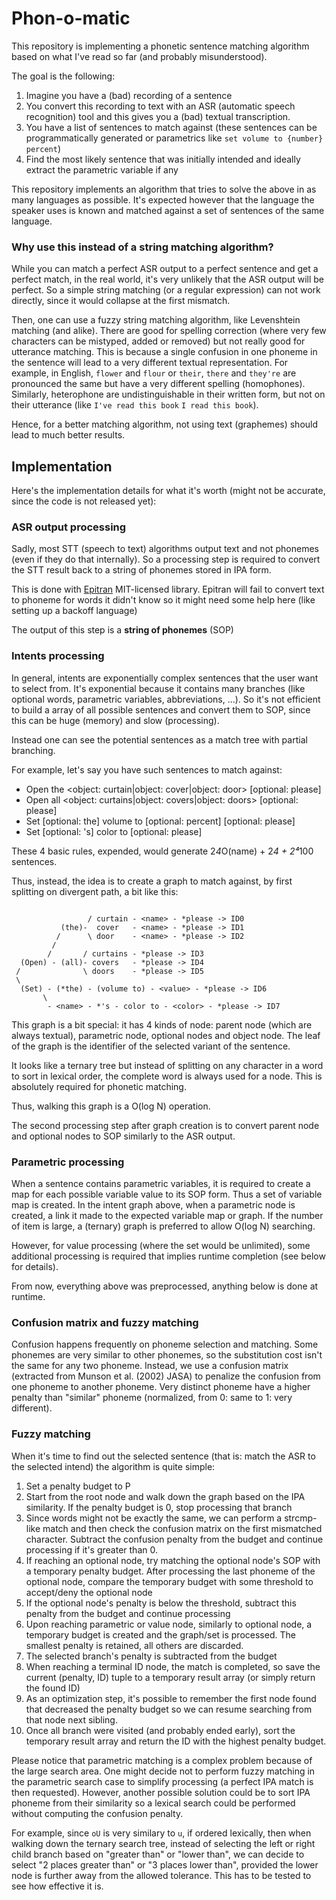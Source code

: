 # Phon-o-matic

This repository is implementing a phonetic sentence matching algorithm based on what I've read so far (and probably misunderstood).

The goal is the following:
1. Imagine you have a (bad) recording of a sentence
2. You convert this recording to text with an ASR (automatic speech recognition) tool and this gives you a (bad) textual transcription.
3. You have a list of sentences to match against (these sentences can be programmatically generated or parametrics like `set volume to {number} percent`)
4. Find the most likely sentence that was initially intended and ideally extract the parametric variable if any


This repository implements an algorithm that tries to solve the above in as many languages as possible. It's expected however that the language the speaker uses is known and matched against a set of sentences of the same language.

### Why use this instead of a string matching algorithm?

While you can match a perfect ASR output to a perfect sentence and get a perfect match, in the real world, it's very unlikely that the ASR output will be perfect.
So a simple string matching (or a regular expression) can not work directly, since it would collapse at the first mismatch.

Then, one can use a fuzzy string matching algorithm, like Levenshtein matching (and alike). There are good for spelling correction (where very few characters can be mistyped, added or removed) but not really good for utterance matching.
This is because a single confusion in one phoneme in the sentence will lead to a very different textual representation. For example, in English, `flower` and `flour` or  `their`, `there` and `they're` are pronounced the same but have a
very different spelling (homophones). Similarly, heterophone are undistinguishable in their written form, but not on their utterance (like `I've read this book` `I read this book`).

Hence, for a better matching algorithm, not using text (graphemes) should lead to much better results.

## Implementation

Here's the implementation details for what it's worth (might not be accurate, since the code is not released yet):

### ASR output processing

Sadly, most STT (speech to text) algorithms output text and not phonemes (even if they do that internally). So a processing step is required to convert the STT result back to a string of phonemes stored in IPA form.

This is done with [Epitran](https://github.com/dmort27/epitran) MIT-licensed library. Epitran will fail to convert text to phoneme for words it didn't know so it might need some help here (like setting up a backoff language)

The output of this step is a **string of phonemes** (SOP)

### Intents processing

In general, intents are exponentially complex sentences that the user want to select from. It's exponential because it contains many branches (like optional words, parametric variables, abbreviations, ...).
So it's not efficient to build a array of all possible sentences and convert them to SOP, since this can be huge (memory) and slow (processing).

Instead one can see the potential sentences as a match tree with partial branching.

For example, let's say you have such sentences to match against:

- Open the <object: curtain|object: cover|object: door> <name> [optional: please]
- Open all <object: curtains|object: covers|object: doors> [optional: please]
- Set [optional: the] volume to <value> [optional: percent] [optional: please]
- Set <name>[optional: 's] color to <color> [optional: please]

These 4 basic rules, expended, would generate 2*4*O(name) + 2*4 + 2⁴*100 sentences.

Thus, instead, the idea is to create a graph to match against, by first splitting on divergent path, a bit like this:
```

                 / curtain - <name> - *please -> ID0
           (the)-  cover   - <name> - *please -> ID1
          /      \ door    - <name> - *please -> ID2
         /
        /       / curtains - *please -> ID3
  (Open) - (all)- covers   - *please -> ID4
 /              \ doors    - *please -> ID5
 \
  (Set) - (*the) - (volume to) - <value> - *please -> ID6
       \
        - <name> - *'s - color to - <color> - *please -> ID7
```

This graph is a bit special: it has 4 kinds of node: parent node (which are always textual), parametric node, optional nodes and object node. The leaf of the graph is the identifier of the selected variant of the sentence.

It looks like a ternary tree but instead of splitting on any character in a word to sort in lexical order, the complete word is always used for a node. This is absolutely required for phonetic matching.

Thus, walking this graph is a O(log N) operation.

The second processing step after graph creation is to convert parent node and optional nodes to SOP similarly to the ASR output.

### Parametric processing

When a sentence contains parametric variables, it is required to create a map for each possible variable value to its SOP form.
Thus a set of variable map is created. In the intent graph above, when a parametric node is created, a link it made to the expected variable map or graph.
If the number of item is large, a (ternary) graph is preferred to allow O(log N) searching.

However, for value processing (where the set would be unlimited), some additional processing is required that implies runtime completion (see below for details).

From now, everything above was preprocessed, anything below is done at runtime.

### Confusion matrix and fuzzy matching

Confusion happens frequently on phoneme selection and matching. Some phonemes are very similar to other phonemes, so the substitution cost isn't the same for any two phoneme.
Instead, we use a confusion matrix (extracted from Munson et al. (2002) JASA) to penalize the confusion from one phoneme to another phoneme.
Very distinct phoneme have a higher penalty than "similar" phoneme (normalized, from 0: same to 1: very different).


### Fuzzy matching

When it's time to find out the selected sentence (that is: match the ASR to the selected intend) the algorithm is quite simple:
1. Set a penalty budget to P
2. Start from the root node and walk down the graph based on the IPA similarity. If the penalty budget is 0, stop processing that branch
3. Since words might not be exactly the same, we can perform a strcmp-like match and then check the confusion matrix on the first mismatched character. Subtract the confusion penalty from the budget and continue processing if it's greater than 0.
4. If reaching an optional node, try matching the optional node's SOP with a temporary penalty budget. After processing the last phoneme of the optional node, compare the temporary budget with some threshold to accept/deny the optional node
5. If the optional node's penalty is below the threshold, subtract this penalty from the budget and continue processing
6. Upon reaching parametric or value node, similarly to optional node, a temporary budget is created and the graph/set is processed. The smallest penalty is retained, all others are discarded.
7. The selected branch's penalty is subtracted from the budget
8. When reaching a terminal ID node, the match is completed, so save the current (penalty, ID) tuple to a temporary result array (or simply return the found ID)
9. As an optimization step, it's possible to remember the first node found that decreased the penalty budget so we can resume searching from that node next sibling.
10. Once all branch were visited (and probably ended early), sort the temporary result array and return the ID with the highest penalty budget.

Please notice that parametric matching is a complex problem because of the large search area. One might decide not to perform fuzzy matching in the parametric search case to simplify processing (a perfect IPA match is then requested).
However, another possible solution could be to sort IPA phoneme from their similarity so a lexical search could be performed without computing the confusion penalty.

For example, since `oU` is very similary to `u`, if ordered lexically, then when walking down the ternary search tree, instead of selecting the left or right child branch based on "greater than" or "lower than",
we can decide to select "2 places greater than" or "3 places lower than", provided the lower node is further away from the allowed tolerance. This has to be tested to see how effective it is.




